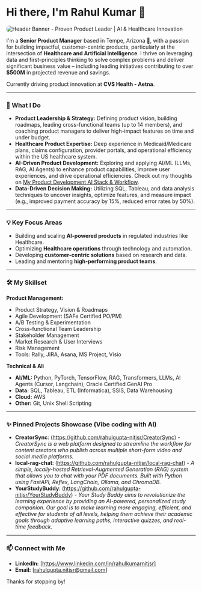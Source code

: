 # Hi there, I'm Rahul Kumar 👋

<img src="https://placehold.co/800x200/6366F1/ffffff?text=Proven+Product+Leader+%7C+AI+%26+Innovation" alt="Header Banner - Proven Product Leader | AI & Healthcare Innovation" style="border-radius: 8px;"/>

I'm a **Senior Product Manager** based in Tempe, Arizona 🌵, with a passion for building impactful, customer-centric products, particularly at the intersection of **Healthcare and Artificial Intelligence**. I thrive on leveraging data and first-principles thinking to solve complex problems and deliver significant business value – including leading initiatives contributing to over **$500M** in projected revenue and savings.

Currently driving product innovation at **CVS Health - Aetna**.

---

### 🚀 What I Do

* **Product Leadership & Strategy:** Defining product vision, building roadmaps, leading cross-functional teams (up to 14 members), and coaching product managers to deliver high-impact features on time and under budget.
* **Healthcare Product Expertise:** Deep experience in Medicaid/Medicare plans, claims configuration, provider portals, and operational efficiency within the US healthcare system.
* **AI-Driven Product Development:** Exploring and applying AI/ML (LLMs, RAG, AI Agents) to enhance product capabilities, improve user experiences, and drive operational efficiencies. Check out my thoughts on [My Product Development AI Stack & Workflow](https://drive.google.com/file/d/1-HoDPpPXttHTGMGtVzZ1-smmPTp1pOoM/view?usp=sharing).
* **Data-Driven Decision Making:** Utilizing SQL, Tableau, and data analysis techniques to uncover insights, optimize features, and measure impact (e.g., improved payment accuracy by 15%, reduced error rates by 50%).

---

### 💡 Key Focus Areas

* Building and scaling **AI-powered products** in regulated industries like Healthcare.
* Optimizing **Healthcare operations** through technology and automation.
* Developing **customer-centric solutions** based on research and data.
* Leading and mentoring **high-performing product teams**.

---

### 🛠️ My Skillset

**Product Management:**
* Product Strategy, Vision & Roadmaps
* Agile Development (SAFe Certified PO/PM)
* A/B Testing & Experimentation
* Cross-functional Team Leadership
* Stakeholder Management
* Market Research & User Interviews
* Risk Management
* Tools: Rally, JIRA, Asana, MS Project, Visio

**Technical & AI:**
* **AI/ML:** Python, PyTorch, TensorFlow, RAG, Transformers, LLMs, AI Agents (Cursor, Langchain), Oracle Certified GenAI Pro
* **Data:** SQL, Tableau, ETL (Informatica), SSIS, Data Warehousing
* **Cloud:** AWS
* **Other:** Git, Unix Shell Scripting

---
### ✨ Pinned Projects Showcase (Vibe coding with AI)

* **CreatorSync**: (https://github.com/rahulgupta-nitjsr/CreatorSync) - *CreatorSync is a web platform designed to streamline the workflow for content creators who publish across multiple short-form video and social media platforms.*
* **local-rag-chat**: (https://github.com/rahulgupta-nitjsr/local-rag-chat) - *A simple, locally-hosted Retrieval-Augmented Generation (RAG) system that allows you to chat with your PDF documents. Built with Python using FastAPI, Reflex, LangChain, Ollama, and ChromaDB.*
* **YourStudyBuddy**: (https://github.com/rahulgupta-nitjsr/YourStudyBuddy) - *Your Study Buddy aims to revolutionize the learning experience by providing an AI-powered, personalized study companion. Our goal is to make learning more engaging, efficient, and effective for students of all levels, helping them achieve their academic goals through adaptive learning paths, interactive quizzes, and real-time feedback.*

---

### 📫 Connect with Me

* **LinkedIn:** [https://www.linkedin.com/in/rahulkumarnitjsr]
* **Email:** [rahulgupta.nitjsr@gmail.com]

Thanks for stopping by!

